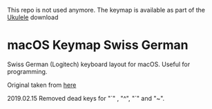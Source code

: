 This repo is not used anymore. The keymap is available as part of the [Ukulele](https://software.sil.org/ukelele/) download

# macOS Keymap Swiss German

Swiss German (Logitech) keyboard layout for macOS. Useful for programming.

Original taken from [here](https://scripts.sil.org/cms/scripts/page.php?site_id=nrsi&id=ukelele)

2019.02.15 Removed dead keys for "`" , "^", "´" and "~".
